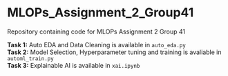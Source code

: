# MLOPs_Assignment_2_Group41
Repository containing code for MLOPs Assignment 2 Group 41

<b>Task 1:</b> Auto EDA and Data Cleaning is available in ```auto_eda.py``` <br>
<b>Task 2:</b> Model Selection, Hyperparameter tuning and training is avaliable in ```automl_train.py```<br>
<b>Task 3:</b> Explainable AI is available in ```xai.ipynb```<br> 
